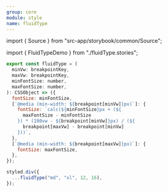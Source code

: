 ```yaml
---
group: core
module: style
name: fluidType
---
```


import { Source } from "src-app/storybook/common/Source";

import { FluidTypeDemo } from "./fluidType.stories";

<FluidTypeDemo />

```js {21}
export const fluidType = (
  minVw: breakpointKey,
  maxVw: breakpointKey,
  minFontSize: number,
  maxFontSize: number,
): CSSObject => ({
  fontSize: minFontSize,
  [`@media (min-width: ${breakpoint[minVw]}px)`]: {
    fontSize: `calc(${minFontSize}px + (${
      maxFontSize - minFontSize
    }) * (100vw - ${breakpoint[minVw]}px) / (${
      breakpoint[maxVw] - breakpoint[minVw]
    }))`,
  },
  [`@media (min-width: ${breakpoint[maxVw]}px)`]: {
    fontSize: maxFontSize,
  },
});

styled.div({
  ...fluidType("md", "xl", 12, 16),
});
```

<Source path="src-core/style/fluidType.ts" />
